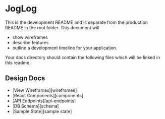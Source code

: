 # JogLog

This is the development README and is separate from the production
README in the root folder. This document will

* show wireframes
* describe features
* outline a development timeline for your application.

Your docs directory should contain the following files which will be
linked in this readme.

## Design Docs

* [View Wireframes][wireframes]
* [React Components][components]
* [API Endpoints][api-endpoints]
* [DB Schema][schema]
* [Sample State][sample state]
